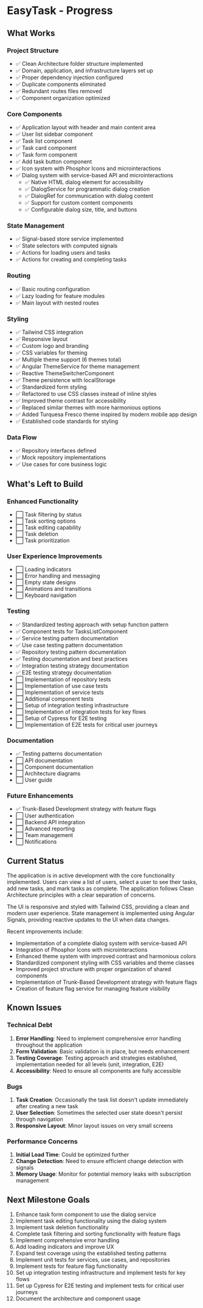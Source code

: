 # EasyTask - Progress

## What Works

### Project Structure

- ✅ Clean Architecture folder structure implemented
- ✅ Domain, application, and infrastructure layers set up
- ✅ Proper dependency injection configured
- ✅ Duplicate components eliminated
- ✅ Redundant routes files removed
- ✅ Component organization optimized

### Core Components

- ✅ Application layout with header and main content area
- ✅ User list sidebar component
- ✅ Task list component
- ✅ Task card component
- ✅ Task form component
- ✅ Add task button component
- ✅ Icon system with Phosphor Icons and microinteractions
- ✅ Dialog system with service-based API and microinteractions
  - ✅ Native HTML dialog element for accessibility
  - ✅ DialogService for programmatic dialog creation
  - ✅ DialogRef for communication with dialog content
  - ✅ Support for custom content components
  - ✅ Configurable dialog size, title, and buttons

### State Management

- ✅ Signal-based store service implemented
- ✅ State selectors with computed signals
- ✅ Actions for loading users and tasks
- ✅ Actions for creating and completing tasks

### Routing

- ✅ Basic routing configuration
- ✅ Lazy loading for feature modules
- ✅ Main layout with nested routes

### Styling

- ✅ Tailwind CSS integration
- ✅ Responsive layout
- ✅ Custom logo and branding
- ✅ CSS variables for theming
- ✅ Multiple theme support (6 themes total)
- ✅ Angular ThemeService for theme management
- ✅ Reactive ThemeSwitcherComponent
- ✅ Theme persistence with localStorage
- ✅ Standardized form styling
- ✅ Refactored to use CSS classes instead of inline styles
- ✅ Improved theme contrast for accessibility
- ✅ Replaced similar themes with more harmonious options
- ✅ Added Turquesa Fresco theme inspired by modern mobile app design
- ✅ Established code standards for styling

### Data Flow

- ✅ Repository interfaces defined
- ✅ Mock repository implementations
- ✅ Use cases for core business logic

## What's Left to Build

### Enhanced Functionality

- ⬜ Task filtering by status
- ⬜ Task sorting options
- ⬜ Task editing capability
- ⬜ Task deletion
- ⬜ Task prioritization

### User Experience Improvements

- ⬜ Loading indicators
- ⬜ Error handling and messaging
- ⬜ Empty state designs
- ⬜ Animations and transitions
- ⬜ Keyboard navigation

### Testing

- ✅ Standardized testing approach with setup function pattern
- ✅ Component tests for TasksListComponent
- ✅ Service testing pattern documentation
- ✅ Use case testing pattern documentation
- ✅ Repository testing pattern documentation
- ✅ Testing documentation and best practices
- ✅ Integration testing strategy documentation
- ✅ E2E testing strategy documentation
- ⬜ Implementation of repository tests
- ⬜ Implementation of use case tests
- ⬜ Implementation of service tests
- ⬜ Additional component tests
- ⬜ Setup of integration testing infrastructure
- ⬜ Implementation of integration tests for key flows
- ⬜ Setup of Cypress for E2E testing
- ⬜ Implementation of E2E tests for critical user journeys

### Documentation

- ✅ Testing patterns documentation
- ⬜ API documentation
- ⬜ Component documentation
- ⬜ Architecture diagrams
- ⬜ User guide

### Future Enhancements

- ✅ Trunk-Based Development strategy with feature flags
- ⬜ User authentication
- ⬜ Backend API integration
- ⬜ Advanced reporting
- ⬜ Team management
- ⬜ Notifications

## Current Status

The application is in active development with the core functionality implemented. Users can view a list of users, select a user to see their tasks, add new tasks, and mark tasks as complete. The application follows Clean Architecture principles with a clear separation of concerns.

The UI is responsive and styled with Tailwind CSS, providing a clean and modern user experience. State management is implemented using Angular Signals, providing reactive updates to the UI when data changes.

Recent improvements include:

- Implementation of a complete dialog system with service-based API
- Integration of Phosphor Icons with microinteractions
- Enhanced theme system with improved contrast and harmonious colors
- Standardized component styling with CSS variables and theme classes
- Improved project structure with proper organization of shared components
- Implementation of Trunk-Based Development strategy with feature flags
- Creation of feature flag service for managing feature visibility

## Known Issues

### Technical Debt

1. **Error Handling**: Need to implement comprehensive error handling throughout the application
2. **Form Validation**: Basic validation is in place, but needs enhancement
3. **Testing Coverage**: Testing approach and strategies established, implementation needed for all levels (unit, integration, E2E)
4. **Accessibility**: Need to ensure all components are fully accessible

### Bugs

1. **Task Creation**: Occasionally the task list doesn't update immediately after creating a new task
2. **User Selection**: Sometimes the selected user state doesn't persist through navigation
3. **Responsive Layout**: Minor layout issues on very small screens

### Performance Concerns

1. **Initial Load Time**: Could be optimized further
2. **Change Detection**: Need to ensure efficient change detection with signals
3. **Memory Usage**: Monitor for potential memory leaks with subscription management

## Next Milestone Goals

1. Enhance task form component to use the dialog service
2. Implement task editing functionality using the dialog system
3. Implement task deletion functionality
4. Complete task filtering and sorting functionality with feature flags
5. Implement comprehensive error handling
6. Add loading indicators and improve UX
7. Expand test coverage using the established testing patterns
8. Implement unit tests for services, use cases, and repositories
9. Implement tests for feature flag functionality
10. Set up integration testing infrastructure and implement tests for key flows
11. Set up Cypress for E2E testing and implement tests for critical user journeys
12. Document the architecture and component usage
